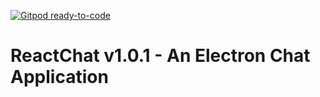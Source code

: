 [![Gitpod ready-to-code](https://img.shields.io/badge/Gitpod-ready--to--code-blue?logo=gitpod)](https://gitpod.io/#https://github.com/riefer02/electron-chat-app)

# ReactChat v1.0.1 - An Electron Chat Application
